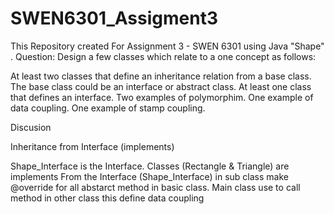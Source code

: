 # SWEN6301_Assigment3
This Repository created For Assignment 3 - SWEN 6301 using Java "Shape" .
Question:
Design a few classes which relate to a one concept as follows:

At least two classes that define an inheritance relation from a base class. The base class could be an interface or abstract class.
At least one class that defines an interface.
Two examples of polymorphim.
One example of data coupling.
One example of stamp coupling.

Discusion 

Inheritance from Interface (implements)

Shape_Interface is the Interface.
Classes (Rectangle & Triangle) are implements From the Interface (Shape_Interface)
in sub class make @override for all abstarct method in basic class.
Main class use to call method in other class this define data coupling 
